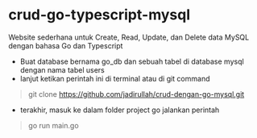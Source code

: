 # crud-go-typescript-mysql

Website sederhana untuk Create, Read, Update, dan Delete data MySQL dengan bahasa Go dan Typescript

- Buat database bernama go_db dan sebuah tabel di database mysql dengan nama tabel users
- lanjut ketikan perintah ini di terminal atau di git command
> git clone https://github.com/jadirullah/crud-dengan-go-mysql.git
- terakhir, masuk ke dalam folder project go jalankan perintah
> go run main.go 
